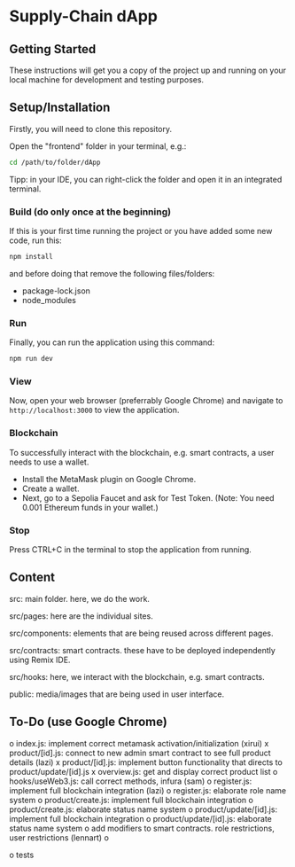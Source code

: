 # Supply-Chain dApp

## Getting Started

These instructions will get you a copy of the project up and running on your local machine for development and testing purposes.

## Setup/Installation
Firstly, you will need to clone this repository.

Open the  "frontend" folder in your terminal, e.g.:

```bash
cd /path/to/folder/dApp
```
Tipp: in your IDE, you can right-click the folder and open it in an integrated terminal.

### Build (do only once at the beginning)
If this is your first time running the project or you have added some new code, run this:

```bash
npm install
```

and before doing that remove the following files/folders:
- package-lock.json
- node_modules

### Run
Finally, you can run the application using this command:

```bash
npm run dev
```

### View
Now, open your web browser (preferrably Google Chrome) and navigate to `http://localhost:3000` to view the application.

### Blockchain
To successfully interact with the blockchain, e.g. smart contracts, a user needs to use a wallet. 

- Install the MetaMask plugin on Google Chrome. 
- Create a wallet. 
- Next, go to a Sepolia Faucet and ask for Test Token. (Note: You need 0.001 Ethereum funds in your wallet.)

### Stop
Press CTRL+C in the terminal to stop the application from running.

## Content

src: main folder. here, we do the work.

src/pages: here are the individual sites.

src/components: elements that are being reused across different pages.

src/contracts: smart contracts. these have to be deployed independently using Remix IDE.

src/hooks: here, we interact with the blockchain, e.g. smart contracts.

public: media/images that are being used in user interface.

## To-Do (use Google Chrome)

o index.js: implement correct metamask activation/initialization (xirui)
x product/[id].js: connect to new admin smart contract to see full product details (lazi)
x product/[id].js: implement button functionality that directs to product/update/[id].js
x overview.js: get and display correct product list
o hooks/useWeb3.js: call correct methods, infura (sam)
o register.js: implement full blockchain integration (lazi)
o register.js: elaborate role name system
o product/create.js: implement full blockchain integration
o product/create.js: elaborate status name system
o product/update/[id].js: implement full blockchain integration
o product/update/[id].js: elaborate status name system
o add modifiers to smart contracts. role restrictions, user restrictions (lennart)
o 

o tests